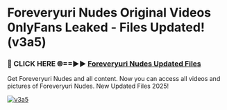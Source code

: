 # Foreveryuri Nudes Original Videos 0nlyFans Leaked - Files Updated! (v3a5)

<h3>🔴 CLICK HERE 🌐==►► <a href="https://tinyurl.com/y5r63du9" rel="nofollow">Foreveryuri Nudes Updated Files</a></h3>

Get Foreveryuri Nudes and all content. Now you can access all videos and pictures of Foreveryuri Nudes. New Updated Files 2025!

[![v3a5](https://i.imgur.com/UVo9nyh.gif)](https://tinyurl.com/y5r63du9)